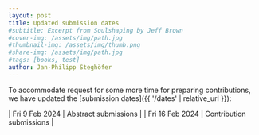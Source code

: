 ```yaml
---
layout: post
title: Updated submission dates
#subtitle: Excerpt from Soulshaping by Jeff Brown
#cover-img: /assets/img/path.jpg
#thumbnail-img: /assets/img/thumb.png
#share-img: /assets/img/path.jpg
#tags: [books, test]
author: Jan-Philipp Steghöfer
---
```


To accommodate request for some more time for preparing contributions, we have updated the [submission dates]({{ '/dates' | relative_url }}):

| Fri 9 Feb 2024 | Abstract submissions |
| Fri 16 Feb 2024 | Contribution submissions |